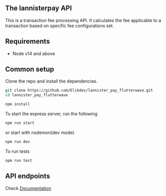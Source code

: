 ## The lannisterpay API

This is a transaction fee processing API. It calculates the fee applicable to a transaction based on specific fee configurations set.

## Requirements

* Node v14 and above

## Common setup

Clone the repo and install the dependencies.

```bash
git clone https://github.com/Elikdev/lannister_pay_flutterwave.git
cd lannister_pay_flutterwave
```

```bash
npm install
```

To start the express server, run the following

```bash
npm run start
```

or start with nodemon(dev mode)

```bash
npm run dev
```

To run tests

```bash
npm run test
```

## API endpoints

Check [Documentation](https://documenter.getpostman.com/view/9087902/UVeDsn8P)

